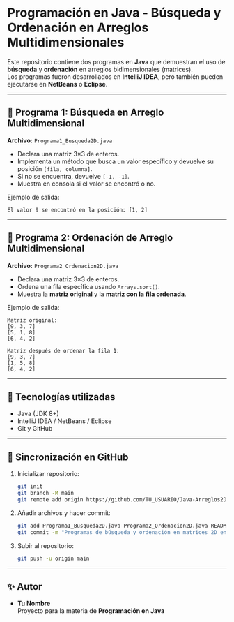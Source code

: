 # Programación en Java - Búsqueda y Ordenación en Arreglos Multidimensionales

Este repositorio contiene dos programas en **Java** que demuestran el uso de **búsqueda** y **ordenación** en arreglos bidimensionales (matrices).  
Los programas fueron desarrollados en **IntelliJ IDEA**, pero también pueden ejecutarse en **NetBeans** o **Eclipse**.

---

## 📌 Programa 1: Búsqueda en Arreglo Multidimensional
**Archivo:** `Programa1_Busqueda2D.java`

- Declara una matriz 3×3 de enteros.  
- Implementa un método que busca un valor específico y devuelve su posición `[fila, columna]`.  
- Si no se encuentra, devuelve `[-1, -1]`.  
- Muestra en consola si el valor se encontró o no.  

Ejemplo de salida:
```
El valor 9 se encontró en la posición: [1, 2]
```

---

## 📌 Programa 2: Ordenación de Arreglo Multidimensional
**Archivo:** `Programa2_Ordenacion2D.java`

- Declara una matriz 3×3 de enteros.  
- Ordena una fila específica usando `Arrays.sort()`.  
- Muestra la **matriz original** y la **matriz con la fila ordenada**.  

Ejemplo de salida:
```
Matriz original:
[9, 3, 7]
[5, 1, 8]
[6, 4, 2]

Matriz después de ordenar la fila 1:
[9, 3, 7]
[1, 5, 8]
[6, 4, 2]
```

---

## 🚀 Tecnologías utilizadas
- Java (JDK 8+)
- IntelliJ IDEA / NetBeans / Eclipse
- Git y GitHub

---

## 🔄 Sincronización en GitHub
1. Inicializar repositorio:
   ```bash
   git init
   git branch -M main
   git remote add origin https://github.com/TU_USUARIO/Java-Arreglos2D.git
   ```
2. Añadir archivos y hacer commit:
   ```bash
   git add Programa1_Busqueda2D.java Programa2_Ordenacion2D.java README.md
   git commit -m "Programas de búsqueda y ordenación en matrices 2D en Java"
   ```
3. Subir al repositorio:
   ```bash
   git push -u origin main
   ```

---

## ✨ Autor
- **Tu Nombre**  
  Proyecto para la materia de **Programación en Java**
